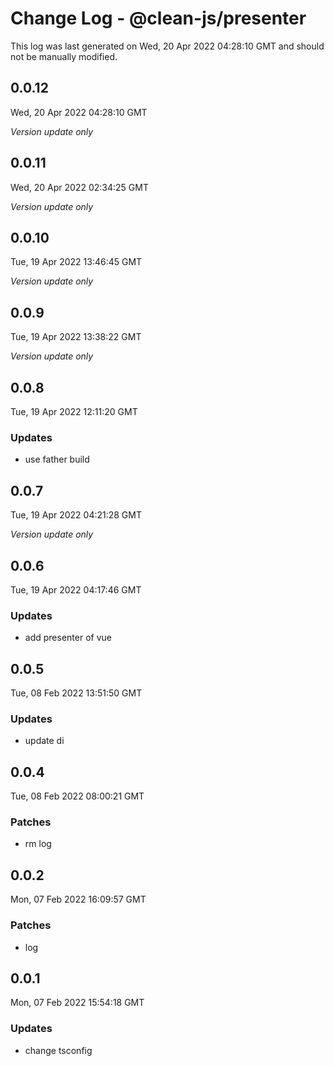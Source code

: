 # Change Log - @clean-js/presenter

This log was last generated on Wed, 20 Apr 2022 04:28:10 GMT and should not be manually modified.

## 0.0.12
Wed, 20 Apr 2022 04:28:10 GMT

_Version update only_

## 0.0.11
Wed, 20 Apr 2022 02:34:25 GMT

_Version update only_

## 0.0.10
Tue, 19 Apr 2022 13:46:45 GMT

_Version update only_

## 0.0.9
Tue, 19 Apr 2022 13:38:22 GMT

_Version update only_

## 0.0.8
Tue, 19 Apr 2022 12:11:20 GMT

### Updates

- use father build

## 0.0.7
Tue, 19 Apr 2022 04:21:28 GMT

_Version update only_

## 0.0.6
Tue, 19 Apr 2022 04:17:46 GMT

### Updates

- add presenter of vue

## 0.0.5
Tue, 08 Feb 2022 13:51:50 GMT

### Updates

- update di

## 0.0.4
Tue, 08 Feb 2022 08:00:21 GMT

### Patches

- rm log

## 0.0.2
Mon, 07 Feb 2022 16:09:57 GMT

### Patches

- log

## 0.0.1
Mon, 07 Feb 2022 15:54:18 GMT

### Updates

- change tsconfig

